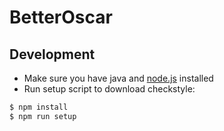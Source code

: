 # BetterOscar

## Development
* Make sure you have java and [node.js](https://nodejs.org) installed
* Run setup script to download checkstyle:
```bash
$ npm install
$ npm run setup
```